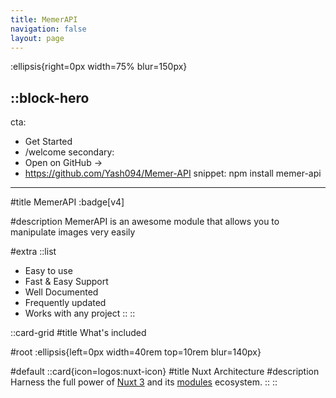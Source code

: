 ```yaml
---
title: MemerAPI
navigation: false
layout: page
---
```


:ellipsis{right=0px width=75% blur=150px}

::block-hero
---
cta:
  - Get Started
  - /welcome
secondary:
  - Open on GitHub →
  - https://github.com/Yash094/Memer-API
snippet: npm install memer-api
---

#title
MemerAPI :badge[v4]

#description
MemerAPI is an awesome module that allows you to manipulate images very easily

#extra
  ::list
  - Easy to use
  - Fast & Easy Support
  - Well Documented
  - Frequently updated
  - Works with any project
  ::
::


::card-grid
#title
What's included

#root
:ellipsis{left=0px width=40rem top=10rem blur=140px}

#default
  ::card{icon=logos:nuxt-icon}
  #title
  Nuxt Architecture
  #description
  Harness the full power of [Nuxt 3](https://v3.nuxtjs.org) and its [modules](https://modules.nuxtjs.org) ecosystem.
  ::
::